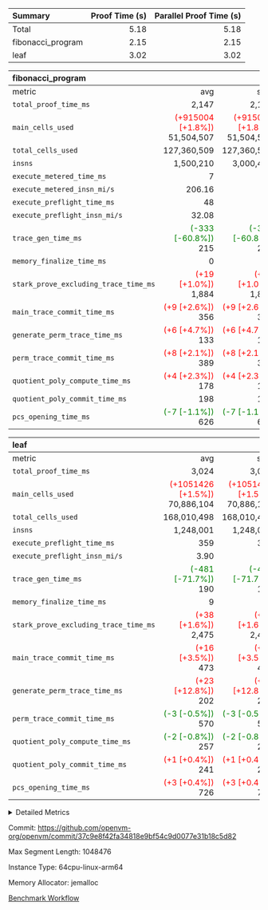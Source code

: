 | Summary | Proof Time (s) | Parallel Proof Time (s) |
|:---|---:|---:|
| Total |  5.18 |  5.18 |
| fibonacci_program |  2.15 |  2.15 |
| leaf |  3.02 |  3.02 |


| fibonacci_program |||||
|:---|---:|---:|---:|---:|
|metric|avg|sum|max|min|
| `total_proof_time_ms ` |  2,147 |  2,147 |  2,147 |  2,147 |
| `main_cells_used     ` | <span style='color: red'>(+915004 [+1.8%])</span> 51,504,507 | <span style='color: red'>(+915004 [+1.8%])</span> 51,504,507 | <span style='color: red'>(+915004 [+1.8%])</span> 51,504,507 | <span style='color: red'>(+915004 [+1.8%])</span> 51,504,507 |
| `total_cells_used    ` |  127,360,509 |  127,360,509 |  127,360,509 |  127,360,509 |
| `insns               ` |  1,500,210 |  3,000,420 |  1,500,210 |  1,500,210 |
| `execute_metered_time_ms` |  7 | -          | -          | -          |
| `execute_metered_insn_mi/s` |  206.16 | -          |  206.16 |  206.16 |
| `execute_preflight_time_ms` |  48 |  48 |  48 |  48 |
| `execute_preflight_insn_mi/s` |  32.08 | -          |  32.08 |  32.08 |
| `trace_gen_time_ms   ` | <span style='color: green'>(-333 [-60.8%])</span> 215 | <span style='color: green'>(-333 [-60.8%])</span> 215 | <span style='color: green'>(-333 [-60.8%])</span> 215 | <span style='color: green'>(-333 [-60.8%])</span> 215 |
| `memory_finalize_time_ms` |  0 |  0 |  0 |  0 |
| `stark_prove_excluding_trace_time_ms` | <span style='color: red'>(+19 [+1.0%])</span> 1,884 | <span style='color: red'>(+19 [+1.0%])</span> 1,884 | <span style='color: red'>(+19 [+1.0%])</span> 1,884 | <span style='color: red'>(+19 [+1.0%])</span> 1,884 |
| `main_trace_commit_time_ms` | <span style='color: red'>(+9 [+2.6%])</span> 356 | <span style='color: red'>(+9 [+2.6%])</span> 356 | <span style='color: red'>(+9 [+2.6%])</span> 356 | <span style='color: red'>(+9 [+2.6%])</span> 356 |
| `generate_perm_trace_time_ms` | <span style='color: red'>(+6 [+4.7%])</span> 133 | <span style='color: red'>(+6 [+4.7%])</span> 133 | <span style='color: red'>(+6 [+4.7%])</span> 133 | <span style='color: red'>(+6 [+4.7%])</span> 133 |
| `perm_trace_commit_time_ms` | <span style='color: red'>(+8 [+2.1%])</span> 389 | <span style='color: red'>(+8 [+2.1%])</span> 389 | <span style='color: red'>(+8 [+2.1%])</span> 389 | <span style='color: red'>(+8 [+2.1%])</span> 389 |
| `quotient_poly_compute_time_ms` | <span style='color: red'>(+4 [+2.3%])</span> 178 | <span style='color: red'>(+4 [+2.3%])</span> 178 | <span style='color: red'>(+4 [+2.3%])</span> 178 | <span style='color: red'>(+4 [+2.3%])</span> 178 |
| `quotient_poly_commit_time_ms` |  198 |  198 |  198 |  198 |
| `pcs_opening_time_ms ` | <span style='color: green'>(-7 [-1.1%])</span> 626 | <span style='color: green'>(-7 [-1.1%])</span> 626 | <span style='color: green'>(-7 [-1.1%])</span> 626 | <span style='color: green'>(-7 [-1.1%])</span> 626 |

| leaf |||||
|:---|---:|---:|---:|---:|
|metric|avg|sum|max|min|
| `total_proof_time_ms ` |  3,024 |  3,024 |  3,024 |  3,024 |
| `main_cells_used     ` | <span style='color: red'>(+1051426 [+1.5%])</span> 70,886,104 | <span style='color: red'>(+1051426 [+1.5%])</span> 70,886,104 | <span style='color: red'>(+1051426 [+1.5%])</span> 70,886,104 | <span style='color: red'>(+1051426 [+1.5%])</span> 70,886,104 |
| `total_cells_used    ` |  168,010,498 |  168,010,498 |  168,010,498 |  168,010,498 |
| `insns               ` |  1,248,001 |  1,248,001 |  1,248,001 |  1,248,001 |
| `execute_preflight_time_ms` |  359 |  359 |  359 |  359 |
| `execute_preflight_insn_mi/s` |  3.90 | -          |  3.90 |  3.90 |
| `trace_gen_time_ms   ` | <span style='color: green'>(-481 [-71.7%])</span> 190 | <span style='color: green'>(-481 [-71.7%])</span> 190 | <span style='color: green'>(-481 [-71.7%])</span> 190 | <span style='color: green'>(-481 [-71.7%])</span> 190 |
| `memory_finalize_time_ms` |  9 |  9 |  9 |  9 |
| `stark_prove_excluding_trace_time_ms` | <span style='color: red'>(+38 [+1.6%])</span> 2,475 | <span style='color: red'>(+38 [+1.6%])</span> 2,475 | <span style='color: red'>(+38 [+1.6%])</span> 2,475 | <span style='color: red'>(+38 [+1.6%])</span> 2,475 |
| `main_trace_commit_time_ms` | <span style='color: red'>(+16 [+3.5%])</span> 473 | <span style='color: red'>(+16 [+3.5%])</span> 473 | <span style='color: red'>(+16 [+3.5%])</span> 473 | <span style='color: red'>(+16 [+3.5%])</span> 473 |
| `generate_perm_trace_time_ms` | <span style='color: red'>(+23 [+12.8%])</span> 202 | <span style='color: red'>(+23 [+12.8%])</span> 202 | <span style='color: red'>(+23 [+12.8%])</span> 202 | <span style='color: red'>(+23 [+12.8%])</span> 202 |
| `perm_trace_commit_time_ms` | <span style='color: green'>(-3 [-0.5%])</span> 570 | <span style='color: green'>(-3 [-0.5%])</span> 570 | <span style='color: green'>(-3 [-0.5%])</span> 570 | <span style='color: green'>(-3 [-0.5%])</span> 570 |
| `quotient_poly_compute_time_ms` | <span style='color: green'>(-2 [-0.8%])</span> 257 | <span style='color: green'>(-2 [-0.8%])</span> 257 | <span style='color: green'>(-2 [-0.8%])</span> 257 | <span style='color: green'>(-2 [-0.8%])</span> 257 |
| `quotient_poly_commit_time_ms` | <span style='color: red'>(+1 [+0.4%])</span> 241 | <span style='color: red'>(+1 [+0.4%])</span> 241 | <span style='color: red'>(+1 [+0.4%])</span> 241 | <span style='color: red'>(+1 [+0.4%])</span> 241 |
| `pcs_opening_time_ms ` | <span style='color: red'>(+3 [+0.4%])</span> 726 | <span style='color: red'>(+3 [+0.4%])</span> 726 | <span style='color: red'>(+3 [+0.4%])</span> 726 | <span style='color: red'>(+3 [+0.4%])</span> 726 |



<details>
<summary>Detailed Metrics</summary>

|  | keygen_time_ms | commit_exe_time_ms | app proof_time_ms | agg_layer_time_ms |
| --- | --- | --- | --- |
|  | 49 | 5 | 2,439 | 4,088 | 

| group | single_leaf_agg_time_ms | prove_segment_time_ms | num_children | memory_to_vec_partition_time_ms | insns | fri.log_blowup | execute_metered_time_ms | execute_metered_insn_mi/s | compute_user_public_values_proof_time_ms |
| --- | --- | --- | --- | --- | --- | --- | --- | --- | --- |
| fibonacci_program |  | 2,390 |  | 6 | 1,500,210 | 1 | 7 | 206.16 | 37 | 
| leaf | 4,087 |  | 1 |  |  | 1 |  |  |  | 

| group | air_name | quotient_deg | interactions | constraints |
| --- | --- | --- | --- | --- |
| fibonacci_program | AccessAdapterAir<16> | 2 | 5 | 12 | 
| fibonacci_program | AccessAdapterAir<2> | 2 | 5 | 12 | 
| fibonacci_program | AccessAdapterAir<32> | 2 | 5 | 12 | 
| fibonacci_program | AccessAdapterAir<4> | 2 | 5 | 12 | 
| fibonacci_program | AccessAdapterAir<8> | 2 | 5 | 12 | 
| fibonacci_program | BitwiseOperationLookupAir<8> | 2 | 2 | 4 | 
| fibonacci_program | MemoryMerkleAir<8> | 2 | 4 | 39 | 
| fibonacci_program | PersistentBoundaryAir<8> | 2 | 3 | 7 | 
| fibonacci_program | PhantomAir | 2 | 3 | 5 | 
| fibonacci_program | Poseidon2PeripheryAir<BabyBearParameters>, 1> | 2 | 1 | 286 | 
| fibonacci_program | ProgramAir | 1 | 1 | 4 | 
| fibonacci_program | RangeTupleCheckerAir<2> | 1 | 1 | 4 | 
| fibonacci_program | Rv32HintStoreAir | 2 | 18 | 28 | 
| fibonacci_program | VariableRangeCheckerAir | 1 | 1 | 4 | 
| fibonacci_program | VmAirWrapper<Rv32BaseAluAdapterAir, BaseAluCoreAir<4, 8> | 2 | 20 | 37 | 
| fibonacci_program | VmAirWrapper<Rv32BaseAluAdapterAir, LessThanCoreAir<4, 8> | 2 | 18 | 40 | 
| fibonacci_program | VmAirWrapper<Rv32BaseAluAdapterAir, ShiftCoreAir<4, 8> | 2 | 24 | 91 | 
| fibonacci_program | VmAirWrapper<Rv32BranchAdapterAir, BranchEqualCoreAir<4> | 2 | 11 | 20 | 
| fibonacci_program | VmAirWrapper<Rv32BranchAdapterAir, BranchLessThanCoreAir<4, 8> | 2 | 13 | 35 | 
| fibonacci_program | VmAirWrapper<Rv32CondRdWriteAdapterAir, Rv32JalLuiCoreAir> | 2 | 10 | 18 | 
| fibonacci_program | VmAirWrapper<Rv32JalrAdapterAir, Rv32JalrCoreAir> | 2 | 16 | 20 | 
| fibonacci_program | VmAirWrapper<Rv32LoadStoreAdapterAir, LoadSignExtendCoreAir<4, 8> | 2 | 18 | 33 | 
| fibonacci_program | VmAirWrapper<Rv32LoadStoreAdapterAir, LoadStoreCoreAir<4> | 2 | 17 | 40 | 
| fibonacci_program | VmAirWrapper<Rv32MultAdapterAir, DivRemCoreAir<4, 8> | 2 | 25 | 84 | 
| fibonacci_program | VmAirWrapper<Rv32MultAdapterAir, MulHCoreAir<4, 8> | 2 | 24 | 31 | 
| fibonacci_program | VmAirWrapper<Rv32MultAdapterAir, MultiplicationCoreAir<4, 8> | 2 | 19 | 19 | 
| fibonacci_program | VmAirWrapper<Rv32RdWriteAdapterAir, Rv32AuipcCoreAir> | 2 | 12 | 14 | 
| fibonacci_program | VmConnectorAir | 2 | 5 | 11 | 
| leaf | AccessAdapterAir<2> | 2 | 5 | 12 | 
| leaf | AccessAdapterAir<4> | 2 | 5 | 12 | 
| leaf | AccessAdapterAir<8> | 2 | 5 | 12 | 
| leaf | FriReducedOpeningAir | 2 | 39 | 71 | 
| leaf | JalRangeCheckAir | 2 | 9 | 14 | 
| leaf | NativePoseidon2Air<BabyBearParameters>, 1> | 2 | 136 | 572 | 
| leaf | PhantomAir | 2 | 3 | 5 | 
| leaf | ProgramAir | 1 | 1 | 4 | 
| leaf | VariableRangeCheckerAir | 1 | 1 | 4 | 
| leaf | VmAirWrapper<AluNativeAdapterAir, FieldArithmeticCoreAir> | 2 | 15 | 27 | 
| leaf | VmAirWrapper<BranchNativeAdapterAir, BranchEqualCoreAir<1> | 2 | 11 | 25 | 
| leaf | VmAirWrapper<NativeAdapterAir<2, 0>, PublicValuesCoreAir> | 2 | 11 | 30 | 
| leaf | VmAirWrapper<NativeLoadStoreAdapterAir<1>, NativeLoadStoreCoreAir<1> | 2 | 15 | 20 | 
| leaf | VmAirWrapper<NativeLoadStoreAdapterAir<4>, NativeLoadStoreCoreAir<4> | 2 | 15 | 20 | 
| leaf | VmAirWrapper<NativeVectorizedAdapterAir<4>, FieldExtensionCoreAir> | 2 | 15 | 27 | 
| leaf | VmConnectorAir | 2 | 5 | 11 | 
| leaf | VolatileBoundaryAir | 2 | 7 | 19 | 

| group | air_name | idx | rows | prep_cols | perm_cols | main_cols | cells |
| --- | --- | --- | --- | --- | --- | --- | --- |
| leaf | AccessAdapterAir<2> | 0 | 262,144 |  | 16 | 11 | 7,077,888 | 
| leaf | AccessAdapterAir<4> | 0 | 131,072 |  | 16 | 13 | 3,801,088 | 
| leaf | AccessAdapterAir<8> | 0 | 4,096 |  | 16 | 17 | 135,168 | 
| leaf | FriReducedOpeningAir | 0 | 524,288 |  | 84 | 27 | 58,195,968 | 
| leaf | JalRangeCheckAir | 0 | 65,536 |  | 28 | 12 | 2,621,440 | 
| leaf | NativePoseidon2Air<BabyBearParameters>, 1> | 0 | 65,536 |  | 312 | 398 | 46,530,560 | 
| leaf | PhantomAir | 0 | 32,768 |  | 12 | 6 | 589,824 | 
| leaf | ProgramAir | 0 | 131,072 |  | 8 | 10 | 2,359,296 | 
| leaf | VariableRangeCheckerAir | 0 | 262,144 | 2 | 8 | 1 | 2,359,296 | 
| leaf | VmAirWrapper<AluNativeAdapterAir, FieldArithmeticCoreAir> | 0 | 1,048,576 |  | 36 | 29 | 68,157,440 | 
| leaf | VmAirWrapper<BranchNativeAdapterAir, BranchEqualCoreAir<1> | 0 | 131,072 |  | 28 | 23 | 6,684,672 | 
| leaf | VmAirWrapper<NativeAdapterAir<2, 0>, PublicValuesCoreAir> | 0 | 64 |  | 28 | 27 | 3,520 | 
| leaf | VmAirWrapper<NativeLoadStoreAdapterAir<1>, NativeLoadStoreCoreAir<1> | 0 | 524,288 |  | 40 | 21 | 31,981,568 | 
| leaf | VmAirWrapper<NativeLoadStoreAdapterAir<4>, NativeLoadStoreCoreAir<4> | 0 | 131,072 |  | 40 | 27 | 8,781,824 | 
| leaf | VmAirWrapper<NativeVectorizedAdapterAir<4>, FieldExtensionCoreAir> | 0 | 131,072 |  | 36 | 38 | 9,699,328 | 
| leaf | VmConnectorAir | 0 | 2 | 1 | 16 | 5 | 42 | 
| leaf | VolatileBoundaryAir | 0 | 131,072 |  | 20 | 12 | 4,194,304 | 

| group | air_name | segment | rows | prep_cols | perm_cols | main_cols | cells |
| --- | --- | --- | --- | --- | --- | --- | --- |
| fibonacci_program | AccessAdapterAir<8> | 0 | 128 |  | 16 | 17 | 4,224 | 
| fibonacci_program | BitwiseOperationLookupAir<8> | 0 | 65,536 | 3 | 8 | 2 | 655,360 | 
| fibonacci_program | MemoryMerkleAir<8> | 0 | 512 |  | 16 | 32 | 24,576 | 
| fibonacci_program | PersistentBoundaryAir<8> | 0 | 128 |  | 12 | 20 | 4,096 | 
| fibonacci_program | PhantomAir | 0 | 1 |  | 12 | 6 | 18 | 
| fibonacci_program | Poseidon2PeripheryAir<BabyBearParameters>, 1> | 0 | 256 |  | 8 | 300 | 78,848 | 
| fibonacci_program | ProgramAir | 0 | 8,192 |  | 8 | 10 | 147,456 | 
| fibonacci_program | RangeTupleCheckerAir<2> | 0 | 524,288 | 2 | 8 | 1 | 4,718,592 | 
| fibonacci_program | Rv32HintStoreAir | 0 | 4 |  | 44 | 32 | 304 | 
| fibonacci_program | VariableRangeCheckerAir | 0 | 262,144 | 2 | 8 | 1 | 2,359,296 | 
| fibonacci_program | VmAirWrapper<Rv32BaseAluAdapterAir, BaseAluCoreAir<4, 8> | 0 | 1,048,576 |  | 52 | 36 | 92,274,688 | 
| fibonacci_program | VmAirWrapper<Rv32BaseAluAdapterAir, LessThanCoreAir<4, 8> | 0 | 524,288 |  | 40 | 37 | 40,370,176 | 
| fibonacci_program | VmAirWrapper<Rv32BranchAdapterAir, BranchEqualCoreAir<4> | 0 | 262,144 |  | 28 | 26 | 14,155,776 | 
| fibonacci_program | VmAirWrapper<Rv32BranchAdapterAir, BranchLessThanCoreAir<4, 8> | 0 | 8 |  | 32 | 32 | 512 | 
| fibonacci_program | VmAirWrapper<Rv32CondRdWriteAdapterAir, Rv32JalLuiCoreAir> | 0 | 131,072 |  | 28 | 18 | 6,029,312 | 
| fibonacci_program | VmAirWrapper<Rv32JalrAdapterAir, Rv32JalrCoreAir> | 0 | 16 |  | 36 | 28 | 1,024 | 
| fibonacci_program | VmAirWrapper<Rv32LoadStoreAdapterAir, LoadStoreCoreAir<4> | 0 | 128 |  | 52 | 41 | 11,904 | 
| fibonacci_program | VmAirWrapper<Rv32RdWriteAdapterAir, Rv32AuipcCoreAir> | 0 | 16 |  | 28 | 20 | 768 | 
| fibonacci_program | VmConnectorAir | 0 | 2 | 1 | 16 | 5 | 42 | 

| group | idx | trace_gen_time_ms | total_proof_time_ms | total_cells_used | total_cells | system_trace_gen_time_ms | stark_prove_excluding_trace_time_ms | single_trace_gen_time_ms | quotient_poly_compute_time_ms | quotient_poly_commit_time_ms | perm_trace_commit_time_ms | pcs_opening_time_ms | memory_finalize_time_ms | main_trace_commit_time_ms | main_cells_used | insns | generate_perm_trace_time_ms | execute_preflight_time_ms | execute_preflight_insn_mi/s |
| --- | --- | --- | --- | --- | --- | --- | --- | --- | --- | --- | --- | --- | --- | --- | --- | --- | --- | --- | --- |
| leaf | 0 | 190 | 3,024 | 168,010,498 | 253,173,226 | 190 | 2,475 | 0 | 257 | 241 | 570 | 726 | 9 | 473 | 70,886,104 | 1,248,001 | 202 | 359 | 3.90 | 

| group | idx | trace_height_constraint | weighted_sum | threshold |
| --- | --- | --- | --- | --- |
| leaf | 0 | 0 | 5,439,620 | 2,013,265,921 | 
| leaf | 0 | 1 | 26,751,232 | 2,013,265,921 | 
| leaf | 0 | 2 | 2,719,810 | 2,013,265,921 | 
| leaf | 0 | 3 | 26,878,212 | 2,013,265,921 | 
| leaf | 0 | 4 | 131,072 | 2,013,265,921 | 
| leaf | 0 | 5 | 62,313,162 | 2,013,265,921 | 

| group | segment | trace_gen_time_ms | total_proof_time_ms | total_cells_used | total_cells | system_trace_gen_time_ms | stark_prove_excluding_trace_time_ms | single_trace_gen_time_ms | quotient_poly_compute_time_ms | quotient_poly_commit_time_ms | perm_trace_commit_time_ms | pcs_opening_time_ms | memory_to_vec_partition_time_ms | memory_finalize_time_ms | main_trace_commit_time_ms | main_cells_used | insns | generate_perm_trace_time_ms | execute_preflight_time_ms | execute_preflight_insn_mi/s |
| --- | --- | --- | --- | --- | --- | --- | --- | --- | --- | --- | --- | --- | --- | --- | --- | --- | --- | --- | --- | --- |
| fibonacci_program | 0 | 215 | 2,147 | 127,360,509 | 160,836,972 | 215 | 1,884 | 0 | 178 | 198 | 389 | 626 | 7 | 0 | 356 | 51,504,507 | 1,500,210 | 133 | 48 | 32.08 | 

| group | segment | trace_height_constraint | weighted_sum | threshold |
| --- | --- | --- | --- | --- |
| fibonacci_program | 0 | 0 | 3,932,510 | 2,013,265,921 | 
| fibonacci_program | 0 | 1 | 10,749,336 | 2,013,265,921 | 
| fibonacci_program | 0 | 2 | 1,966,255 | 2,013,265,921 | 
| fibonacci_program | 0 | 3 | 10,749,404 | 2,013,265,921 | 
| fibonacci_program | 0 | 4 | 1,664 | 2,013,265,921 | 
| fibonacci_program | 0 | 5 | 640 | 2,013,265,921 | 
| fibonacci_program | 0 | 6 | 7,209,084 | 2,013,265,921 | 
| fibonacci_program | 0 | 7 |  | 2,013,265,921 | 
| fibonacci_program | 0 | 8 | 35,534,845 | 2,013,265,921 | 

</details>


Commit: https://github.com/openvm-org/openvm/commit/37c9e8f42fa34818e9bf54c9d0077e31b18c5d82

Max Segment Length: 1048476

Instance Type: 64cpu-linux-arm64

Memory Allocator: jemalloc

[Benchmark Workflow](https://github.com/openvm-org/openvm/actions/runs/16834703538)
